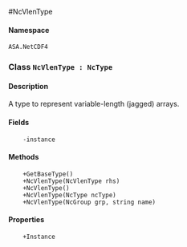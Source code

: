 #NcVlenType
#### Namespace
`ASA.NetCDF4`
### Class `NcVlenType : NcType`
#### Description
A type to represent variable-length (jagged) arrays.
#### Fields
        -instance
#### Methods
        +GetBaseType()
        +NcVlenType(NcVlenType rhs)
        +NcVlenType()
        +NcVlenType(NcType ncType)
        +NcVlenType(NcGroup grp, string name)
#### Properties
        +Instance

